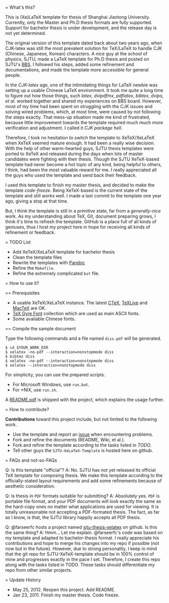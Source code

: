 = What's this? 

This is (Xe)LaTeX template for thesis of Shanghai Jiaotong University. Currently, only the Master and Ph.D thesis formats are fully supported. Support for bachelor thesis is under development, and the release day is not yet determined. 

The original version of this template dated back about two years ago, when CJK-latex was still the most prevalent solution for TeX/LaTeX to handle CJK (Chinese, Japanese, Korean) characters. A nice guy at the school of physics, SJTU, made a LaTeX template for Ph.D thesis and posted on SJTU's [BBS](https://bbs.sjtu.edu.cn/bbsdoc?board=TeX_LaTeX). I followed his steps, added some refinement and documentations, and made the template more accessible for general people.

In the *CJK-latex* age, one of the intimidating things for LaTeX newbie was setting up a usable Chinese LaTeX environment. It took me quite a long time to figure out how those things, such *latex, dvipdfmx, pdflatex, bibtex, dvips, et al.* worked together and shared my experiences on BBS board. However, most of my time had been spent on struggling with the CJK issues and solving wired problems, which, at most time, were caused by not following the steps exactly. That mess-up situation made me kind of frustrated, because little improvement towards the template required much much more verification and adjustment. I called it *CJK package hell*.

Therefore, I took no hesitation to switch the template to XeTeX/XeLaTeX when XeTeX seemed mature enough. It had been a really wise decision. With the help of other warm-hearted guys, SJTU thesis templates were ported to XeTeX and released during the days when lots of master candidates were fighting with their thesis. Though the SJTU XeTeX-based template had never become a hot topic of any kind, being helpful to others, I think, had been the most valuable reward for me. I really appreciated all the guys who used the template and send back their feedback.

I used this template to finish my master thesis, and decided to make the template *code-freeze*. Being XeTeX-based is the current state of the template and still works well. I made a last commit to the template one year ago, giving a stop at that time.

But, I think the template is still in a *primitive* state, far from a *generally-nice* work. As my understanding about TeX, Git, document preparing grows, I think it's time to refresh the template. GitHub is a place full of all kinds of geniuses, thus I host my project here in hope for receiving all kinds of refinement or feedback. 

= TODO List
* Add XeTeX/XeLaTeX template for bachelor thesis
* Clean the template files
* Rewrite the templates with [Pandoc](http://johnmacfarlane.net/pandoc/)
* Refine the ```Makefile```.
* Refine the extremely complicated ```bst``` file.

= How to use it? 

== Prerequisites

* A usable XeTeX/XeLaTeX instance. The latest [CTeX], [TeXLive] and [MacTeX] are OK.
* [TeX Gyre Font] collection which are used as main ASCII fonts.
* Some available Chinese fonts. 

== Compile the sample document

Type the following commands and a file named ```diss.pdf``` will be generated.

	$ cd $YOUR_WORK_DIR
	$ xelatex -no-pdf --interaction=nonstopmode diss
	$ bibtex diss
	$ xelatex -no-pdf --interaction=nonstopmode diss
	$ xelatex --interaction=nonstopmode diss
 
For simplicity, you can use the prepared scripts.

* For Microsoft Windows, use ```run.bat```.
* For *NIX, use ```run.sh```.

A [README.pdf] is shipped with the project, which explains the usage further.

= How to contribute? 

**Contributions** toward this project include, but not limited to the following work. 

* Use the template and report an [issue] when encountering problems.
* Fork and refine the documents (README, Wiki, et al.).
* Fork and refine the template according to the tasks listed in *TODO*.
* Tell other guys the ```SJTU-XeLaTeX-Template``` is hosted here on github. 

= FAQs and not-so-FAQs 

Q: Is this template "official"?
A: No. SJTU has not yet released its official TeX template for composing thesis. We make this template according to the officially-stated layout requirements and add some refinements because of aesthetic consideration.

Q: Is thesis in ```PDF``` formats suitable for submitting?
A: Absolutely yes. ```PDF``` is portable file format, and your PDF documents will look exactly the same as the hard-copy ones no matter what applications are used for viewing. It is totally unreasonable not accepting a PDF-formated thesis. The fact, as far as I know, is that, the SJTU library happily accepts all PDF thesis.

Q: @farseerfc hosts a project named [sjtu-thesis-xelatex] on github. Is this the same thing?
A: Hmm... Let me explain.  @farseerfc's code was based on my template and adapted to bachelor-thesis format. I really appreciate his contributions and hope to merge his changes into my repo if possible (not now but in the future). However, due to strong personality, I keep in mind that the git repo for SJTU-XeTeX-template should be in 100% control of mine and progresses exactly in the pace I set. Therefore, I create this repo along with the tasks listed in TODO. These tasks should differentiate my repo from other similar projects.

= Update History 

* May 25, 2012. Reopen this project. Add README.
* Jan 23, 2011. Finish my master thesis. Code freeze.

[README.pdf]: https://raw.github.com/weijianwen/sjtu-thesis-template-latex/master/README.pdf
[CTeX]: http://www.ctex.org/HomePage
[TeXLive]: http://www.tug.org/texlive/
[MacTeX]: http://www.tug.org/mactex/2011/
[TeX Gyre Font]: http://www.gust.org.pl/projects/e-foundry/tex-gyre/
[issue]: https://github.com/weijianwen/sjtu-thesis-template-latex/issues 
[sjtu-thesis-xelatex]: https://github.com/farseerfc/sjtu-thesis-xelatex
